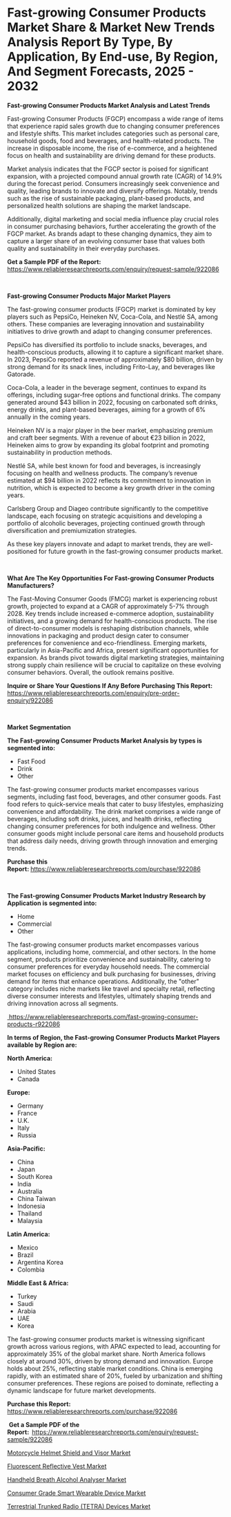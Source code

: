 <p><h1>Fast-growing Consumer Products Market Share & Market New Trends Analysis Report By Type, By Application, By End-use, By Region, And Segment Forecasts, 2025 - 2032</h1></p><p><strong>Fast-growing Consumer Products Market Analysis and Latest Trends</strong></p>
<p><p>Fast-growing Consumer Products (FGCP) encompass a wide range of items that experience rapid sales growth due to changing consumer preferences and lifestyle shifts. This market includes categories such as personal care, household goods, food and beverages, and health-related products. The increase in disposable income, the rise of e-commerce, and a heightened focus on health and sustainability are driving demand for these products.</p><p>Market analysis indicates that the FGCP sector is poised for significant expansion, with a projected compound annual growth rate (CAGR) of 14.9% during the forecast period. Consumers increasingly seek convenience and quality, leading brands to innovate and diversify offerings. Notably, trends such as the rise of sustainable packaging, plant-based products, and personalized health solutions are shaping the market landscape.</p><p>Additionally, digital marketing and social media influence play crucial roles in consumer purchasing behaviors, further accelerating the growth of the FGCP market. As brands adapt to these changing dynamics, they aim to capture a larger share of an evolving consumer base that values both quality and sustainability in their everyday purchases.</p></p>
<p><strong>Get a Sample PDF of the Report:&nbsp;</strong> <a href="https://www.reliableresearchreports.com/enquiry/request-sample/922086?utm_campaign=12&utm_medium=2&utm_source=Github&utm_content=ia&utm_term=09022025&utm_id=fast-growing-consumer-products">https://www.reliableresearchreports.com/enquiry/request-sample/922086</a></p>
<p>&nbsp;</p>
<p><strong>Fast-growing Consumer Products Major Market Players</strong></p>
<p><p>The fast-growing consumer products (FGCP) market is dominated by key players such as PepsiCo, Heineken NV, Coca-Cola, and Nestlé SA, among others. These companies are leveraging innovation and sustainability initiatives to drive growth and adapt to changing consumer preferences.</p><p>PepsiCo has diversified its portfolio to include snacks, beverages, and health-conscious products, allowing it to capture a significant market share. In 2023, PepsiCo reported a revenue of approximately $80 billion, driven by strong demand for its snack lines, including Frito-Lay, and beverages like Gatorade.</p><p>Coca-Cola, a leader in the beverage segment, continues to expand its offerings, including sugar-free options and functional drinks. The company generated around $43 billion in 2022, focusing on carbonated soft drinks, energy drinks, and plant-based beverages, aiming for a growth of 6% annually in the coming years.</p><p>Heineken NV is a major player in the beer market, emphasizing premium and craft beer segments. With a revenue of about €23 billion in 2022, Heineken aims to grow by expanding its global footprint and promoting sustainability in production methods.</p><p>Nestlé SA, while best known for food and beverages, is increasingly focusing on health and wellness products. The company’s revenue estimated at $94 billion in 2022 reflects its commitment to innovation in nutrition, which is expected to become a key growth driver in the coming years.</p><p>Carlsberg Group and Diageo contribute significantly to the competitive landscape, each focusing on strategic acquisitions and developing a portfolio of alcoholic beverages, projecting continued growth through diversification and premiumization strategies.</p><p>As these key players innovate and adapt to market trends, they are well-positioned for future growth in the fast-growing consumer products market.</p></p>
<p>&nbsp;</p>
<p><strong>What Are The Key Opportunities For Fast-growing Consumer Products Manufacturers?</strong></p>
<p><p>The Fast-Moving Consumer Goods (FMCG) market is experiencing robust growth, projected to expand at a CAGR of approximately 5-7% through 2028. Key trends include increased e-commerce adoption, sustainability initiatives, and a growing demand for health-conscious products. The rise of direct-to-consumer models is reshaping distribution channels, while innovations in packaging and product design cater to consumer preferences for convenience and eco-friendliness. Emerging markets, particularly in Asia-Pacific and Africa, present significant opportunities for expansion. As brands pivot towards digital marketing strategies, maintaining strong supply chain resilience will be crucial to capitalize on these evolving consumer behaviors. Overall, the outlook remains positive.</p></p>
<p><strong>Inquire or Share Your Questions If Any Before Purchasing This Report:</strong> <a href="https://www.reliableresearchreports.com/enquiry/pre-order-enquiry/922086?utm_campaign=12&utm_medium=2&utm_source=Github&utm_content=ia&utm_term=09022025&utm_id=fast-growing-consumer-products">https://www.reliableresearchreports.com/enquiry/pre-order-enquiry/922086</a></p>
<p>&nbsp;</p>
<p><strong>Market Segmentation</strong></p>
<p><strong>The Fast-growing Consumer Products Market Analysis by types is segmented into:</strong></p>
<p><ul><li>Fast Food</li><li>Drink</li><li>Other</li></ul></p>
<p><p>The fast-growing consumer products market encompasses various segments, including fast food, beverages, and other consumer goods. Fast food refers to quick-service meals that cater to busy lifestyles, emphasizing convenience and affordability. The drink market comprises a wide range of beverages, including soft drinks, juices, and health drinks, reflecting changing consumer preferences for both indulgence and wellness. Other consumer goods might include personal care items and household products that address daily needs, driving growth through innovation and emerging trends.</p></p>
<p><strong>Purchase this Report:&nbsp;</strong><a href="https://www.reliableresearchreports.com/purchase/922086?utm_campaign=12&utm_medium=2&utm_source=Github&utm_content=ia&utm_term=09022025&utm_id=fast-growing-consumer-products">https://www.reliableresearchreports.com/purchase/922086</a></p>
<p>&nbsp;</p>
<p><strong>The Fast-growing Consumer Products Market Industry Research by Application is segmented into:</strong></p>
<p><ul><li>Home</li><li>Commercial</li><li>Other</li></ul></p>
<p><p>The fast-growing consumer products market encompasses various applications, including home, commercial, and other sectors. In the home segment, products prioritize convenience and sustainability, catering to consumer preferences for everyday household needs. The commercial market focuses on efficiency and bulk purchasing for businesses, driving demand for items that enhance operations. Additionally, the "other" category includes niche markets like travel and specialty retail, reflecting diverse consumer interests and lifestyles, ultimately shaping trends and driving innovation across all segments.</p></p>
<p><a href="https://www.reliableresearchreports.com/fast-growing-consumer-products-r922086?utm_campaign=12&utm_medium=2&utm_source=Github&utm_content=ia&utm_term=09022025&utm_id=fast-growing-consumer-products">&nbsp;https://www.reliableresearchreports.com/fast-growing-consumer-products-r922086</a></p>
<p><strong>In terms of Region, the Fast-growing Consumer Products Market Players available by Region are:</strong></p>
<p>
    <p> <strong> North America: </strong>
        <ul>
            <li>United States</li>
            <li>Canada</li>
        </ul>
        </p> 
    <p> <strong> Europe: </strong>
        <ul>
            <li>Germany</li>
            <li>France</li>
            <li>U.K.</li>
            <li>Italy</li>
            <li>Russia</li>
        </ul>
        </p> 
    <p> <strong> Asia-Pacific: </strong>
        <ul>
            <li>China</li>
            <li>Japan</li>
            <li>South Korea</li>
            <li>India</li>
            <li>Australia</li>
            <li>China Taiwan</li>
            <li>Indonesia</li>
            <li>Thailand</li>
            <li>Malaysia</li>
        </ul>
        </p> 
    <p> <strong> Latin America: </strong>
        <ul>
            <li>Mexico</li>
            <li>Brazil</li>
            <li>Argentina Korea</li>
            <li>Colombia</li>
        </ul>
        </p> 
    <p> <strong> Middle East & Africa: </strong>
        <ul>
            <li>Turkey</li>
            <li>Saudi</li>
            <li>Arabia</li>
            <li>UAE</li>
            <li>Korea</li>
        </ul>
    </p>
    </p>
<p><p>The fast-growing consumer products market is witnessing significant growth across various regions, with APAC expected to lead, accounting for approximately 35% of the global market share. North America follows closely at around 30%, driven by strong demand and innovation. Europe holds about 25%, reflecting stable market conditions. China is emerging rapidly, with an estimated share of 20%, fueled by urbanization and shifting consumer preferences. These regions are poised to dominate, reflecting a dynamic landscape for future market developments.</p></p>
<p><strong>Purchase this Report: </strong><a href="https://www.reliableresearchreports.com/purchase/922086?utm_campaign=12&utm_medium=2&utm_source=Github&utm_content=ia&utm_term=09022025&utm_id=fast-growing-consumer-products">https://www.reliableresearchreports.com/purchase/922086</a></p>
<p>&nbsp;<strong>Get a Sample PDF of the Report:&nbsp;&nbsp;</strong><a href="https://www.reliableresearchreports.com/enquiry/request-sample/922086?utm_campaign=12&utm_medium=2&utm_source=Github&utm_content=ia&utm_term=09022025&utm_id=fast-growing-consumer-products">https://www.reliableresearchreports.com/enquiry/request-sample/922086</a></p>
<p><strong></strong></p>
<p><p><a href="https://github.com/katonmarti489/Market-Research-Report-List-1/blob/main/motorcycle-helmet-shield-and-visor-market.md?utm_campaign=12&utm_medium=2&utm_source=Github&utm_content=ia&utm_term=09022025&utm_id=fast-growing-consumer-products">Motorcycle Helmet Shield and Visor Market</a></p><p><a href="https://github.com/nemcemakoi/Market-Research-Report-List-1/blob/main/fluorescent-reflective-vest-market.md?utm_campaign=12&utm_medium=2&utm_source=Github&utm_content=ia&utm_term=09022025&utm_id=fast-growing-consumer-products">Fluorescent Reflective Vest Market</a></p><p><a href="https://github.com/sadithsondah72/Market-Research-Report-List-1/blob/main/handheld-breath-alcohol-analyser-market.md?utm_campaign=12&utm_medium=2&utm_source=Github&utm_content=ia&utm_term=09022025&utm_id=fast-growing-consumer-products">Handheld Breath Alcohol Analyser Market</a></p><p><a href="https://github.com/rushanday/Market-Research-Report-List-1/blob/main/consumer-grade-smart-wearable-device-market.md?utm_campaign=12&utm_medium=2&utm_source=Github&utm_content=ia&utm_term=09022025&utm_id=fast-growing-consumer-products">Consumer Grade Smart Wearable Device Market</a></p><p><a href="https://github.com/mshiradeth/Market-Research-Report-List-1/blob/main/terrestrial-trunked-radio-tetra-devices-market.md?utm_campaign=12&utm_medium=2&utm_source=Github&utm_content=ia&utm_term=09022025&utm_id=fast-growing-consumer-products">Terrestrial Trunked Radio (TETRA) Devices Market</a></p></p>